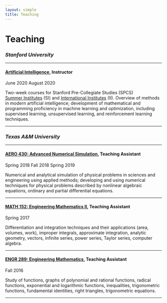 ```yaml
---
layout: simple
title: Teaching
---
```


# Teaching

### *Stanford University*
___
#### <a href="https://summerinstitutes.spcs.stanford.edu/courses/2020/artificial-intelligence-0?source=/courses/2020" target="_blank">Artificial Intelligence</a>, Instructor

<span class="tag is-small">June 2020</span> <span class="tag is-small">August 2020</span>

Two-week courses for Stanford Pre-Collegiate Studies (SPCS) <a href="https://summerinstitutes.spcs.stanford.edu/summer-institutes-online" target="_blank">Summer Institutes</a> (SI) and <a href="https://international.spcs.stanford.edu/spii-online" target="_blank">International Institutes</a> (II). Overview of methods in modern artificial intelligence; development of mathematical and programming proficiency in machine learning and optimization, including supervised learning, unsupervised learning, and reinforcement learning techniques.

___

### *Texas A&M University*

___
#### <a href="https://catalog.tamu.edu/undergraduate/course-descriptions/aero/" target="_blank">AERO 430: Advanced Numerical Simulation</a>, Teaching Assistant

<span class="tag is-small">Spring 2018</span> <span class="tag is-small">Fall 2018</span> <span class="tag is-small">Spring 2019</span>

Numerical and analytical simulation of physical problems in sciences and engineering using applied methods; developing and using numerical techniques for physical problems described by nonlinear algebraic equations, ordinary and partial differential equations.

___

#### <a href="https://catalog.tamu.edu/undergraduate/course-descriptions/math/" target="_blank">MATH 152: Engineering Mathematics II</a>, Teaching Assistant
<span class="tag is-small">Spring 2017</span>

Differentiation and integration techniques and their applications (area, volumes, work), improper integrals, approximate integration, analytic geometry, vectors, infinite series, power series, Taylor series, computer algebra.

___

#### <a href="https://catalog.tamu.edu/undergraduate/course-descriptions/engr/" target="_blank">ENGR 289: Engineering Mathematics</a>, Teaching Assistant
<span class="tag is-small">Fall 2016</span>

Study of functions, graphs of polynomial and rational functions, radical functions, exponential and logarithmic functions, inequalities, trigonometric functions, fundamental identities, right triangles, trigonometric equations.

___

